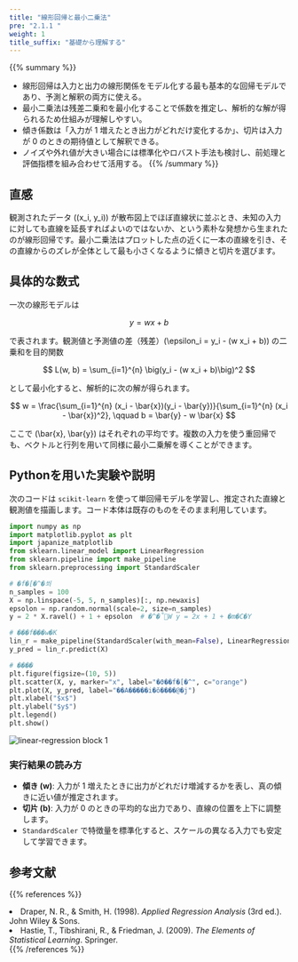 ```yaml
---
title: "線形回帰と最小二乗法"
pre: "2.1.1 "
weight: 1
title_suffix: "基礎から理解する"
---
```


{{% summary %}}
- 線形回帰は入力と出力の線形関係をモデル化する最も基本的な回帰モデルであり、予測と解釈の両方に使える。
- 最小二乗法は残差二乗和を最小化することで係数を推定し、解析的な解が得られるため仕組みが理解しやすい。
- 傾き係数は「入力が 1 増えたとき出力がどれだけ変化するか」、切片は入力が 0 のときの期待値として解釈できる。
- ノイズや外れ値が大きい場合には標準化やロバスト手法も検討し、前処理と評価指標を組み合わせて活用する。
{{% /summary %}}

## 直感
観測されたデータ \((x_i, y_i)\) が散布図上でほぼ直線状に並ぶとき、未知の入力に対しても直線を延長すればよいのではないか、という素朴な発想から生まれたのが線形回帰です。最小二乗法はプロットした点の近くに一本の直線を引き、その直線からのズレが全体として最も小さくなるように傾きと切片を選びます。

## 具体的な数式
一次の線形モデルは

$$
y = w x + b
$$

で表されます。観測値と予測値の差（残差）\(\epsilon_i = y_i - (w x_i + b)\) の二乗和を目的関数

$$
L(w, b) = \sum_{i=1}^{n} \big(y_i - (w x_i + b)\big)^2
$$

として最小化すると、解析的に次の解が得られます。

$$
w = \frac{\sum_{i=1}^{n} (x_i - \bar{x})(y_i - \bar{y})}{\sum_{i=1}^{n} (x_i - \bar{x})^2}, \qquad b = \bar{y} - w \bar{x}
$$

ここで \(\bar{x}, \bar{y}\) はそれぞれの平均です。複数の入力を使う重回帰でも、ベクトルと行列を用いて同様に最小二乗解を導くことができます。

## Pythonを用いた実験や説明
次のコードは `scikit-learn` を使って単回帰モデルを学習し、推定された直線と観測値を描画します。コード本体は既存のものをそのまま利用しています。

```python
import numpy as np
import matplotlib.pyplot as plt
import japanize_matplotlib
from sklearn.linear_model import LinearRegression
from sklearn.pipeline import make_pipeline
from sklearn.preprocessing import StandardScaler

# �f�[�^�쐬
n_samples = 100
X = np.linspace(-5, 5, n_samples)[:, np.newaxis]
epsolon = np.random.normal(scale=2, size=n_samples)
y = 2 * X.ravel() + 1 + epsolon  # �^�̊֌W y = 2x + 1 + �m�C�Y

# ���f���w�K
lin_r = make_pipeline(StandardScaler(with_mean=False), LinearRegression()).fit(X, y)
y_pred = lin_r.predict(X)

# ����
plt.figure(figsize=(10, 5))
plt.scatter(X, y, marker="x", label="�ϑ��f�[�^", c="orange")
plt.plot(X, y_pred, label="��A�����i�ŏ����@�j")
plt.xlabel("$x$")
plt.ylabel("$y$")
plt.legend()
plt.show()
```

![linear-regression block 1](/images/basic/regression/linear-regression_block01.svg)

### 実行結果の読み方
- **傾き \(w\)**: 入力が 1 増えたときに出力がどれだけ増減するかを表し、真の傾きに近い値が推定されます。
- **切片 \(b\)**: 入力が 0 のときの平均的な出力であり、直線の位置を上下に調整します。
- `StandardScaler` で特徴量を標準化すると、スケールの異なる入力でも安定して学習できます。

## 参考文献
{{% references %}}
<li>Draper, N. R., &amp; Smith, H. (1998). <i>Applied Regression Analysis</i> (3rd ed.). John Wiley &amp; Sons.</li>
<li>Hastie, T., Tibshirani, R., &amp; Friedman, J. (2009). <i>The Elements of Statistical Learning</i>. Springer.</li>
{{% /references %}}
